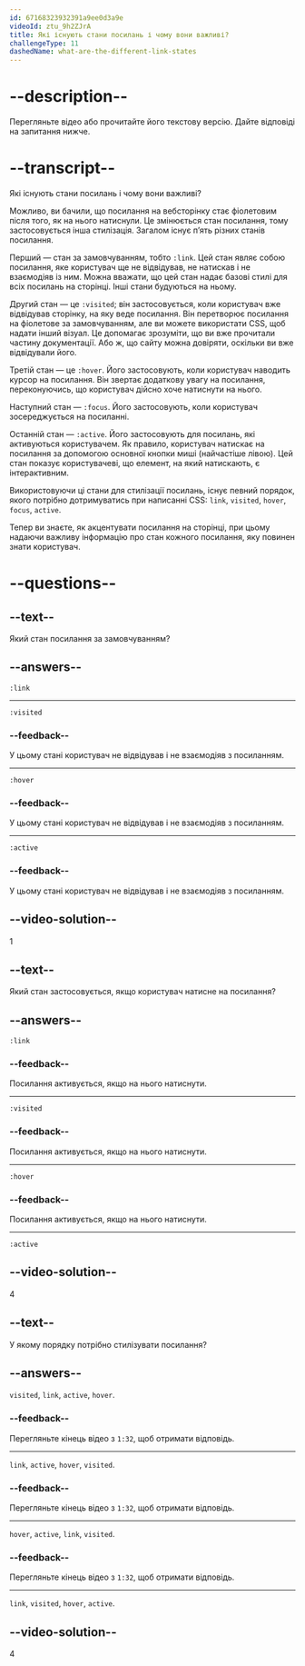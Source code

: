 ```yaml
---
id: 67168323932391a9ee0d3a9e
videoId: ztu_9h2ZJrA
title: Які існують стани посилань і чому вони важливі?
challengeType: 11
dashedName: what-are-the-different-link-states
---
```


# --description--

Перегляньте відео або прочитайте його текстову версію. Дайте відповіді на запитання нижче.

# --transcript--

Які існують стани посилань і чому вони важливі?

Можливо, ви бачили, що посилання на вебсторінку стає фіолетовим після того, як на нього натиснули. Це змінюється стан посилання, тому застосовується інша стилізація. Загалом існує п’ять різних станів посилання.

Перший — стан за замовчуванням, тобто `:link`. Цей стан являє собою посилання, яке користувач ще не відвідував, не натискав і не взаємодіяв із ним. Можна вважати, що цей стан надає базові стилі для всіх посилань на сторінці. Інші стани будуються на ньому.

Другий стан — це `:visited`; він застосовується, коли користувач вже відвідував сторінку, на яку веде посилання. Він перетворює посилання на фіолетове за замовчуванням, але ви можете використати CSS, щоб надати інший візуал. Це допомагає зрозуміти, що ви вже прочитали частину документації. Або ж, що сайту можна довіряти, оскільки ви вже відвідували його.

Третій стан — це `:hover`. Його застосовують, коли користувач наводить курсор на посилання. Він звертає додаткову увагу на посилання, переконуючись, що користувач дійсно хоче натиснути на нього.

Наступний стан — `:focus`. Його застосовують, коли користувач зосереджується на посиланні.

Останній стан — `:active`. Його застосовують для посилань, які активуються користувачем. Як правило, користувач натискає на посилання за допомогою основної кнопки миші (найчастіше лівою). Цей стан показує користувачеві, що елемент, на який натискають, є інтерактивним.

Використовуючи ці стани для стилізації посилань, існує певний порядок, якого потрібно дотримуватись при написанні CSS: `link`, `visited`, `hover`, `focus`, `active`.

Тепер ви знаєте, як акцентувати посилання на сторінці, при цьому надаючи важливу інформацію про стан кожного посилання, яку повинен знати користувач.

# --questions--

## --text--

Який стан посилання за замовчуванням?

## --answers--

`:link`

---

`:visited`

### --feedback--

У цьому стані користувач не відвідував і не взаємодіяв з посиланням.

---

`:hover`

### --feedback--

У цьому стані користувач не відвідував і не взаємодіяв з посиланням.

---

`:active`

### --feedback--

У цьому стані користувач не відвідував і не взаємодіяв з посиланням.

## --video-solution--

1

## --text--

Який стан застосовується, якщо користувач натисне на посилання?

## --answers--

`:link`

### --feedback--

Посилання активується, якщо на нього натиснути.

---

`:visited`

### --feedback--

Посилання активується, якщо на нього натиснути.

---

`:hover`

### --feedback--

Посилання активується, якщо на нього натиснути.

---

`:active`

## --video-solution--

4

## --text--

У якому порядку потрібно стилізувати посилання?

## --answers--

`visited`, `link`, `active`, `hover`.

### --feedback--

Перегляньте кінець відео з `1:32`, щоб отримати відповідь.

---

`link`, `active`, `hover`, `visited`.

### --feedback--

Перегляньте кінець відео з `1:32`, щоб отримати відповідь.

---

`hover`, `active`, `link`, `visited`.

### --feedback--

Перегляньте кінець відео з `1:32`, щоб отримати відповідь.

---

`link`, `visited`, `hover`, `active`.

## --video-solution--

4
